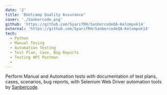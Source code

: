 ```yaml
---
date: '2'
title: 'Bootcamp Quality Assurance'
cover: './Sanbercode.png'
github: 'https://github.com/SyarifRH/SanbercodeQA-Kelompok14'
external: 'https://github.com/SyarifRH/SanbercodeQA-Kelompok14'
tech:
  - Python
  - Manual Tesing
  - Automation Testing
  - Test Plan, Case, Bug Reports
  - Testing API Postman
  -
---
```


Perform Manual and Automation tests with documentation of test plans, cases, scenarios, bug reports, with Selenium Web Driver automation tools by [Sanbercode](https://sanbercode.com/).
